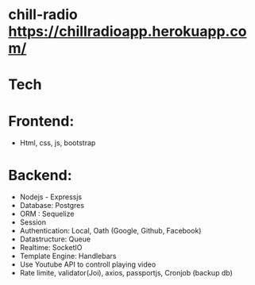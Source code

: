 # chill-radio https://chillradioapp.herokuapp.com/

# Tech
# Frontend:
  - Html, css, js, bootstrap
# Backend:
  - Nodejs - Expressjs
  - Database: Postgres
  - ORM : Sequelize
  - Session
  - Authentication: Local, Oath (Google, Github, Facebook)
  - Datastructure: Queue
  - Realtime: SocketIO
  - Template Engine: Handlebars
  - Use Youtube API to controll playing video
  - Rate limite, validator(Joi), axios, passportjs, Cronjob (backup db)
 
